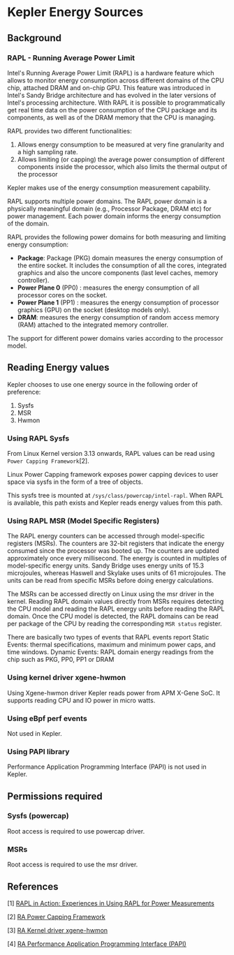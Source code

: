 # Kepler Energy Sources

## Background

### RAPL - Running Average Power Limit

Intel's Running Average Power Limit (RAPL) is a hardware feature which allows to monitor
energy consumption across different domains of the CPU chip, attached DRAM and on-chip
GPU. This feature was introduced in Intel's Sandy Bridge architecture and has evolved in
the later versions of Intel's processing architecture. With RAPL it is possible to
programmatically get real time data on the power consumption of the CPU package and its
components, as well as of the DRAM memory that the CPU is managing.

RAPL provides two different functionalities:

1. Allows energy consumption to be measured at very fine granularity and a high sampling
   rate.
2. Allows limiting (or capping) the average power consumption of different components inside
   the processor, which also limits the thermal output of the processor

Kepler makes use of the energy consumption measurement capability.

RAPL supports multiple power domains. The RAPL power domain is a physically meaningful domain
(e.g., Processor Package, DRAM etc) for power management. Each power domain informs the energy
consumption of the domain.

RAPL provides the following power domains for both measuring and limiting energy consumption:

- **Package**: Package (PKG) domain measures the energy consumption of the entire socket. It
  includes the consumption of all the cores, integrated graphics and also the uncore components
  (last level caches, memory controller).
- **Power Plane 0** (PP0) : measures the energy consumption of all processor cores on the socket.
- **Power Plane 1** (PP1) : measures the energy consumption of processor graphics (GPU) on the
  socket (desktop models only).
- **DRAM**: measures the energy consumption of random access memory (RAM) attached to the integrated
  memory controller.

The support for different power domains varies according to the processor model.

## Reading Energy values

Kepler chooses to use one energy source in the following order of preference:

1. Sysfs
2. MSR
3. Hwmon

### Using RAPL Sysfs

From Linux Kernel version 3.13 onwards, RAPL values can be read using `Power Capping Framework`[2].

Linux Power Capping framework exposes power capping devices to user space via sysfs in the form of
a tree of objects.

This sysfs tree is mounted at `/sys/class/powercap/intel-rapl`. When RAPL is available, this path
exists and Kepler reads energy values from this path.

### Using RAPL MSR (Model Specific Registers)

The RAPL energy counters can be accessed through model-specific registers (MSRs). The counters are
32-bit registers that indicate the energy consumed since the processor was booted up. The counters
are updated approximately once every millisecond. The energy is counted in multiples of model-specific
energy units. Sandy Bridge uses energy units of 15.3 microjoules, whereas Haswell and Skylake uses
units of 61 microjoules. The units can be read from specific MSRs before doing energy calculations.

The MSRs can be accessed directly on Linux using the msr driver in the kernel. Reading RAPL domain
values directly from MSRs requires detecting the CPU model and reading the RAPL energy units before
reading the RAPL domain. Once the CPU model is detected, the RAPL domains can be read per package of
the CPU by reading the corresponding `MSR status` register.

There are basically two types of events that RAPL events report
Static Events: thermal specifications, maximum and minimum power caps, and time windows.
Dynamic Events: RAPL domain energy readings from the chip such as PKG, PP0, PP1 or DRAM

### Using kernel driver xgene-hwmon

Using Xgene-hwmon driver Kepler reads power from APM X-Gene SoC. It supports reading CPU and IO
power in micro watts.

### Using eBpf perf events

Not used in Kepler.

### Using PAPI library

Performance Application Programming Interface (PAPI) is not used in Kepler.

## Permissions required

### Sysfs (powercap)

Root access is required to use powercap driver.

### MSRs

Root access is required to use the msr driver.

## References

[1] [RAPL in Action: Experiences in Using RAPL for Power Measurements](https://helda.helsinki.fi/server/api/core/bitstreams/bdc6c9a5-74d4-494b-ae83-860625a665ce/content)

[2] [RA Power Capping Framework](https://www.kernel.org/doc/html/next/power/powercap/powercap.html)

[3] [RA Kernel driver xgene-hwmon](https://docs.kernel.org/hwmon/xgene-hwmon.html)

[4] [RA Performance Application Programming Interface (PAPI)](https://icl.utk.edu/papi/)
